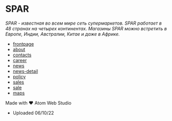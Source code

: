 # SPAR

_SPAR - известная во всем мире сеть супермаркетов. SPAR работает в 48 странах на четырех континентах. Магазины SPAR можно встретить в Европе, Индии, Австралии, Китае и даже в Африке._

- [frontpage](https://iserejatoje.github.io/spar/frontpage.html)
- [about](https://iserejatoje.github.io/spar/about.html)
- [contacts](https://iserejatoje.github.io/spar/contacts.html)
- [career](https://iserejatoje.github.io/spar/career.html)
- [news](https://iserejatoje.github.io/spar/news.html)
- [news-detail](https://iserejatoje.github.io/spar/news-detail.html)
- [policy](https://iserejatoje.github.io/spar/policy.html)
- [sales](https://iserejatoje.github.io/spar/sales.html)
- [sale](https://iserejatoje.github.io/spar/sale.html)
- [maps](https://iserejatoje.github.io/spar/maps.html)

Made with ❤️ Atom Web Studio

- Uploaded 06/10/22